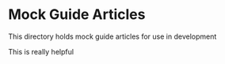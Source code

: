 # Mock Guide Articles

This directory holds mock guide articles for use in development

This is really helpful
